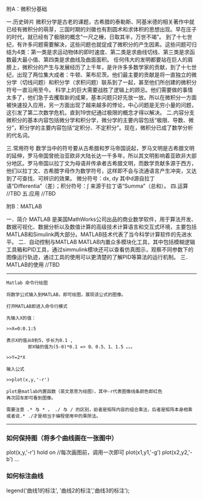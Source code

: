 附A：微积分基础

一.历史碎片
微积分学是古老的课题，古希腊的泰勒斯、阿基米德的相关著作中就已经有微积分的萌芽，三国时期的刘徽也有割圆术和求体积的思想出现。早在庄子的时代，就已经有了极限的概念“一尺之棰，日取其半，万世不竭”。
到了十七世纪，有许多问题需要解决，这些问题也就促成了微积分的产生因素。这些问题可归结为4类：第一类是求运动物体的即时速度、第二类是求曲线切线、第三类是求函数最大最小值、第四类是求曲线及曲面面积。
任何伟大的发明都要站在巨人的肩膀上，微积分的产生与发展经历了上千年，是许许多多数学家的贡献，到了十七世纪，出现了两位集大成者：牛顿、莱布尼茨。他们最主要的贡献是将一直独立的微分学（切线问题）和积分学（求积问题）联系到了一起，甚至他们所创建的微积分符号一直沿用至今。
科学上的巨大需要战胜了逻辑上的顾忌。他们需要做的事情太多了，他们急于去攫取新的成果，基本问题只好先放一放。所以在微积分一方面被快速投入应用，另一方面出现了越来越多的悖论，中心问题是无穷小量的问题，这引发了第二次数学危机，直到19世纪通过极限的概念才得以解决。
二.内容分支
微积分的基本内容包括微分学和积分学，微分学的主要内容包括“极限、导数、微分”，积分学的主要内容包括“定积分、不定积分”。现在，微积分已成了数学分析的代名词。

三.常用符号
数学当中的符号要从古希腊和罗马帝国说起，罗马文明是古希腊文明的延伸，罗马帝国曾统治亚欧非大陆长达一千多年，所以其文明影响着亚欧非大部分地区。罗马帝国以拉丁文为母语并传承者古希腊文明，而数学贡献多源于西方，他们以拉丁文、古希腊字母作为数学符号，这样即不会与流通语言产生冲突，又达到了可查找、可辨识的效果。
微分符号：dx, dy 其中d源自拉丁语“Differentia”（差）；积分符号：ʃ 来源于拉丁语“Summa”（总和）。
四.运算
//TBD
五.应用
//TBD




附B：MATLAB

一．简介
MATLAB 是美国MathWorks公司出品的商业数学软件，用于算法开发、数据可视化、数据分析以及数值计算的高级技术计算语言和交互式环境，主要包括MATLAB和Simulink两大部分。MATLAB技术代表了当今科学计算软件的先进水平。
二．自动控制与MATLAB
MATLAB内置众多模块化工具，其中包括模糊逻辑工具箱和PID工具，通过simmulink模块还可以查看仿真图示，观察不同参数下的图像运行轨迹，通过工具的使用可以更清楚的了解PID等算法的运行机制。
三．MATLAB的使用
//TBD


-------

```
Matlab 命令行绘图

将数学公式输入到MATLAB，即可绘图，展现该公式的图像。

打开MATLAB即进入命令行模式

先输入X的值：

>>X=0:0.1:5

表示X的值从0到5，步长为0.1 ,
		即X轴的值为(5-0)*0.1 => 0、0.5、1、1.5 。。。

>>Y=2*X

输入公式

>>plot(x,y,'-r')

plot是matlab内置函数（英文意思为绘图），其中-r代表图像线条颜色即红色
再次回车即可看到图像。

需要注意 .* 与 * ， ./ 与 / 的区别，前者是矩阵内容的组合乘法，后者是矩阵本身相乘
或者说.* ./才是相当于编程使用中的乘除法。
```

---
### 如何保持图（将多个曲线画在一张图中）

plot(x,y,'-r')
hold on //每次画图前，调用一次即可
plot(x1,y1,'-g')
plot(x2,y2,'-b')
...

### 如何标注曲线

legend('曲线1的标注', '曲线2的标注','曲线3的标注');

